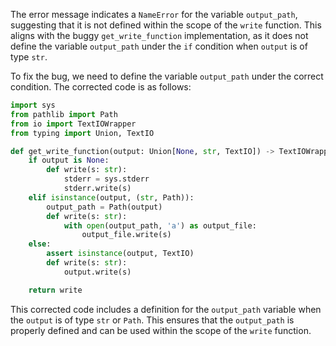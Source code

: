 The error message indicates a `NameError` for the variable `output_path`, suggesting that it is not defined within the scope of the `write` function. This aligns with the buggy `get_write_function` implementation, as it does not define the variable `output_path` under the `if` condition when `output` is of type `str`.

To fix the bug, we need to define the variable `output_path` under the correct condition. The corrected code is as follows:

```python
import sys
from pathlib import Path
from io import TextIOWrapper
from typing import Union, TextIO

def get_write_function(output: Union[None, str, TextIO]) -> TextIOWrapper:
    if output is None:
        def write(s: str):
            stderr = sys.stderr
            stderr.write(s)
    elif isinstance(output, (str, Path)):
        output_path = Path(output)
        def write(s: str):
            with open(output_path, 'a') as output_file:
                output_file.write(s)
    else:
        assert isinstance(output, TextIO)
        def write(s: str):
            output.write(s)

    return write
```

This corrected code includes a definition for the `output_path` variable when the `output` is of type `str` or `Path`. This ensures that the `output_path` is properly defined and can be used within the scope of the `write` function.